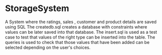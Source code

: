 # StorageSystem
A System where the ratings, sales , customer and product details are saved using SQL
The createdb.sql creates a database with constraints where values can be later saved into that database.
The insert.sql is used as a test case to test that values of the right type can be inserted into the table.
The queries is used to check that those values that have been added can be selected depending on the user's choices.
